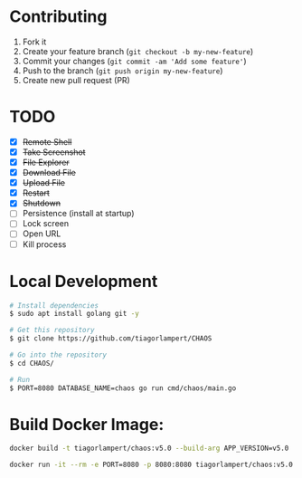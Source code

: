 # Contributing

1. Fork it
2. Create your feature branch (`git checkout -b my-new-feature`)
3. Commit your changes (`git commit -am 'Add some feature'`)
4. Push to the branch (`git push origin my-new-feature`)
5. Create new pull request (PR)

# TODO

- [x] ~~Remote Shell~~
- [x] ~~Take Screenshot~~
- [x] ~~File Explorer~~
- [x] ~~Download File~~
- [x] ~~Upload File~~
- [x] ~~Restart~~
- [x] ~~Shutdown~~
- [ ] Persistence (install at startup)
- [ ] Lock screen
- [ ] Open URL
- [ ] Kill process

# Local Development
```bash
# Install dependencies
$ sudo apt install golang git -y

# Get this repository
$ git clone https://github.com/tiagorlampert/CHAOS

# Go into the repository
$ cd CHAOS/

# Run
$ PORT=8080 DATABASE_NAME=chaos go run cmd/chaos/main.go
```

# Build Docker Image:

```bash
docker build -t tiagorlampert/chaos:v5.0 --build-arg APP_VERSION=v5.0 .

docker run -it --rm -e PORT=8080 -p 8080:8080 tiagorlampert/chaos:v5.0
```
